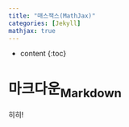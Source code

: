 ```yaml
---
title: "매스잭스(MathJax)"
categories: [Jekyll]
mathjax: true
---
```


* content
{:toc}
# 마크다운<sub>Markdown</sub>

히히!

